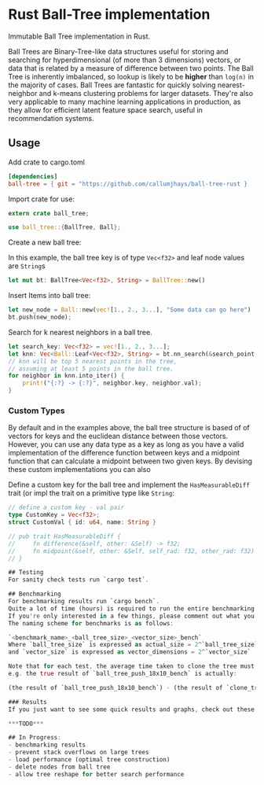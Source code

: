 # Rust Ball-Tree implementation

Immutable Ball Tree implementation in Rust.

Ball Trees are Binary-Tree-like data structures useful for storing and searching for hyperdimensional (of more than 3 dimensions) vectors, or data that is related by a measure of difference between two points. The Ball Tree is inherently imbalanced, so lookup is likely to be **higher** than `log(n)` in the majority of cases. Ball Trees are fantastic for quickly solving nearest-neighbor and k-means clustering problems for larger datasets. They're also very applicable to many machine learning applications in production, as they allow for efficient latent feature space search, useful in recommendation systems.

## Usage
Add crate to cargo.toml
```toml
[dependencies]
ball-tree = { git = "https://github.com/callumjhays/ball-tree-rust }
```

Import crate for use:
```rust
extern crate ball_tree;

use ball_tree::{BallTree, Ball};
```

Create a new ball tree:

In this example, the ball tree key is of type `Vec<f32>` and leaf node values are `String`s
```rust
let mut bt: BallTree<Vec<f32>, String> = BallTree::new()
```

Insert Items into ball tree:
```rust
let new_node = Ball::new(vec![1., 2., 3...], "Some data can go here")
bt.push(new_node);
```

Search for k nearest neighbors in a ball tree.
```rust
let search_key: Vec<f32> = vec![1., 2., 3...];
let knn: Vec<Ball::Leaf<Vec<f32>, String> = bt.nn_search(&search_point, 5);
// knn will be top 5 nearest points in the tree,
// assuming at least 5 points in the ball tree.
for neighbor in knn.into_iter() {
    print!("{:?} -> {:?}", neighbor.key, neighbor.val);
}
```

### Custom Types
By default and in the examples above, the ball tree structure is based of of vectors for keys and the euclidean distance between those vectors. However, you can use any data type as a key as long as you have a valid implementation of the difference function between keys and a midpoint function that can calculate a midpoint between two given keys. By devising these custom implementations you can also 

Define a custom key for the ball tree and implement the `HasMeasurableDiff` trait (or impl the trait on a primitive type like `String`:
```rust
// define a custom key - val pair
type CustomKey = Vec<f32>;
struct CustomVal { id: u64, name: String }

// pub trait HasMeasurableDiff {
//     fn difference(&self, other: &Self) -> f32;
//     fn midpoint(&self, other: &Self, self_rad: f32, other_rad: f32) -> Self;
// }

## Testing
For sanity check tests run `cargo test`.

## Benchmarking
For benchmarking results run `cargo bench`. 
Quite a lot of time (hours) is required to run the entire benchmarking suite.
If you're only interested in a few things, please comment out what you aren not interested in.
The naming scheme for benchmarks is as follows:

`<benchmark_name>_<ball_tree_size>_<vector_size>_bench`
Where `ball_tree_size` is expressed as actual_size = 2^`ball_tree_size`
and `vector_size` is expressed as vector_dimensions = 2^`vector_size`

Note that for each test, the average time taken to clone the tree must be subtracted.
e.g. the true result of `ball_tree_push_18x10_bench` is actually:

(the result of `ball_tree_push_18x10_bench`) - (the result of `clone_tree_18x10_bench`).

### Results
If you just want to see some quick results and graphs, check out these:

***TODO***

## In Progress:
- benchmarking results
- prevent stack overflows on large trees
- load performance (optimal tree construction)
- delete nodes from ball tree
- allow tree reshape for better search performance
